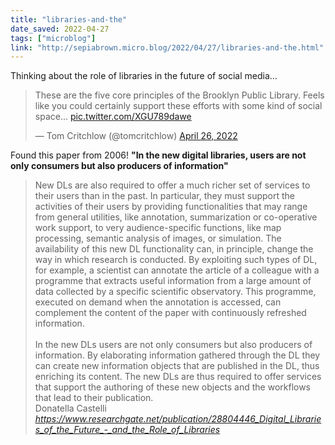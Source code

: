 ```yaml
---
title: "libraries-and-the"
date_saved: 2022-04-27
tags: ["microblog"]
link: "http://sepiabrown.micro.blog/2022/04/27/libraries-and-the.html"
---
```

Thinking about the role of libraries in the future of social media...

<blockquote class="twitter-tweet"><p lang="en" dir="ltr">These are the five core principles of the Brooklyn Public Library. Feels like you could certainly support these efforts with some kind of social space... <a href="https://t.co/XGU789dawe">pic.twitter.com/XGU789dawe</a></p>&mdash; Tom Critchlow (@tomcritchlow) <a href="https://twitter.com/tomcritchlow/status/1519032093233270785?ref_src=twsrc%5Etfw">April 26, 2022</a></blockquote> <script async src="https://platform.twitter.com/widgets.js" charset="utf-8"></script>

Found this paper from 2006! **"In the new digital libraries, users are not only consumers but also producers of information"**

<blockquote class="quoteback" darkmode="" data-title="(PDF) Digital Libraries of the Future - and the Role of Libraries" data-author="Donatella Castelli" cite="https://www.researchgate.net/publication/28804446_Digital_Libraries_of_the_Future_-_and_the_Role_of_Libraries">
New DLs are also required to offer a much richer set of services to their
users than in the past. In particular, they must support the activities of their users
by providing functionalities that may range from general utilities, like annotation,
summarization or co-operative work support, to very audience-specific functions,
like map processing, semantic analysis of images, or simulation. The availability of
this new DL functionality can, in principle, change the way in which research is
conducted. By exploiting such types of DL, for example, a scientist can annotate
the article of a colleague with a programme that extracts useful information from a
large amount of data collected by a specific scientific observatory. This
programme, executed on demand when the annotation is accessed, can
complement the content of the paper with continuously refreshed information.<div><br></div><div>In the new DLs users are not only consumers but also producers of
information. By elaborating information gathered through the DL they can create
new information objects that are published in the DL, thus enriching its content.
The new DLs are thus required to offer services that support the authoring of these
new objects and the workflows that lead to their publication.&nbsp;</div>
<footer>Donatella Castelli<cite> <a href="https://www.researchgate.net/publication/28804446_Digital_Libraries_of_the_Future_-_and_the_Role_of_Libraries">https://www.researchgate.net/publication/28804446_Digital_Libraries_of_the_Future_-_and_the_Role_of_Libraries</a></cite></footer>
</blockquote><script note="" src="https://cdn.jsdelivr.net/gh/Blogger-Peer-Review/quotebacks@1/quoteback.js"></script>
